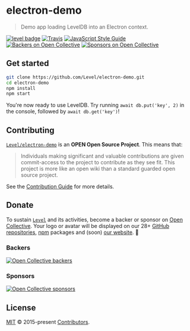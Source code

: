# electron-demo

> Demo app loading LevelDB into an Electron context.

[![level badge][level-badge]](https://github.com/Level/awesome)
[![Travis](https://img.shields.io/travis/Level/electron-demo.svg?logo=travis&label=)](https://travis-ci.org/Level/electron-demo)
[![JavaScript Style Guide](https://img.shields.io/badge/code_style-standard-brightgreen.svg)](https://standardjs.com)
[![Backers on Open Collective](https://opencollective.com/level/backers/badge.svg?color=orange)](#backers)
[![Sponsors on Open Collective](https://opencollective.com/level/sponsors/badge.svg?color=orange)](#sponsors)

## Get started

```bash
git clone https://github.com/Level/electron-demo.git
cd electron-demo
npm install
npm start
```

You're now ready to use LevelDB. Try running `await db.put('key', 2)` in the console, followed by `await db.get('key')`!

## Contributing

[`Level/electron-demo`](https://github.com/Level/electron-demo) is an **OPEN Open Source Project**. This means that:

> Individuals making significant and valuable contributions are given commit-access to the project to contribute as they see fit. This project is more like an open wiki than a standard guarded open source project.

See the [Contribution Guide](https://github.com/Level/community/blob/master/CONTRIBUTING.md) for more details.

## Donate

To sustain [`Level`](https://github.com/Level) and its activities, become a backer or sponsor on [Open Collective](https://opencollective.com/level). Your logo or avatar will be displayed on our 28+ [GitHub repositories](https://github.com/Level), [npm](https://www.npmjs.com/) packages and (soon) [our website](http://leveldb.org). 💖

### Backers

[![Open Collective backers](https://opencollective.com/level/backers.svg?width=890)](https://opencollective.com/level)

### Sponsors

[![Open Collective sponsors](https://opencollective.com/level/sponsors.svg?width=890)](https://opencollective.com/level)

## License

[MIT](LICENSE.md) © 2015-present [Contributors](CONTRIBUTORS.md).

[level-badge]: http://leveldb.org/img/badge.svg
